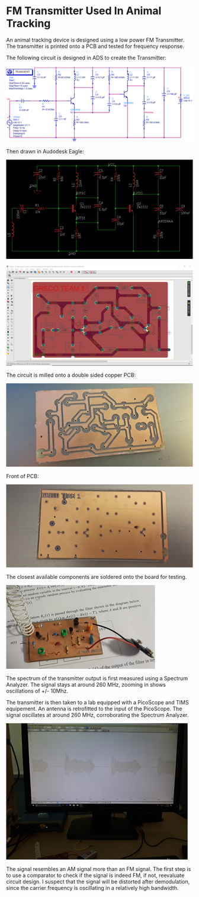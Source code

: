 # FM Transmitter Used In Animal Tracking
An animal tracking device is designed using a low power FM Transmitter. The transmitter is printed onto a PCB
and tested for frequency response.

The following circuit is designed in ADS to create the Transmitter:

![alt text](https://github.com/Grecopintoanguita/School-Projects/blob/master/images/FMTransmitterCircuitADSIdeal.PNG "FM Transmitter Circuit on ADS")

Then drawn in Audodesk Eagle:

![alt text](https://github.com/Grecopintoanguita/School-Projects/blob/master/images/FMTransmitterCircuit.PNG "FM Transmitter Circuit on Eagle")

![alt text](https://github.com/Grecopintoanguita/School-Projects/blob/master/images/FMTransmitterEagle.PNG "FM Transmitter on Eagle")

The circuit is milled onto a double sided copper PCB:

![alt text](https://github.com/Grecopintoanguita/School-Projects/blob/master/images/FMTransmitterPCB.jpg "FM Transmitter PCB")

Front of PCB:

![alt text](https://github.com/Grecopintoanguita/School-Projects/blob/master/images/FMTransmitterPCBFront.jpg "PCB Front")

The closest available components are soldered onto the board for testing.

![alt text](https://github.com/Grecopintoanguita/School-Projects/blob/master/images/FMTransmitterPrototype.jpg "Low Power FM Transmitter")

The spectrum of the transmitter output is first measured using a Spectrum Analyzer.
The signal stays at around 260 MHz, zooming in shows oscillations of +/- 10Mhz.

The transmitter is then taken to a lab equipped with a PicoScope and TIMS equipement. 
An antenna is retrofitted to the input of the PicoScope.
The signal oscillates at around 260 MHz, corroborating the Spectrum Analyzer.

![alt text](https://github.com/Grecopintoanguita/School-Projects/blob/master/images/FMTransmitterFirstResults.jpg "First Results")

The signal resembles an AM signal more than an FM signal. The first step is to use a comparator to check if the
signal is indeed FM, if not, reevaluate circuit design.  I suspect that the signal will be distorted after 
demodulation, since the carrier frequency is oscillating in a relatively high bandwidth.

